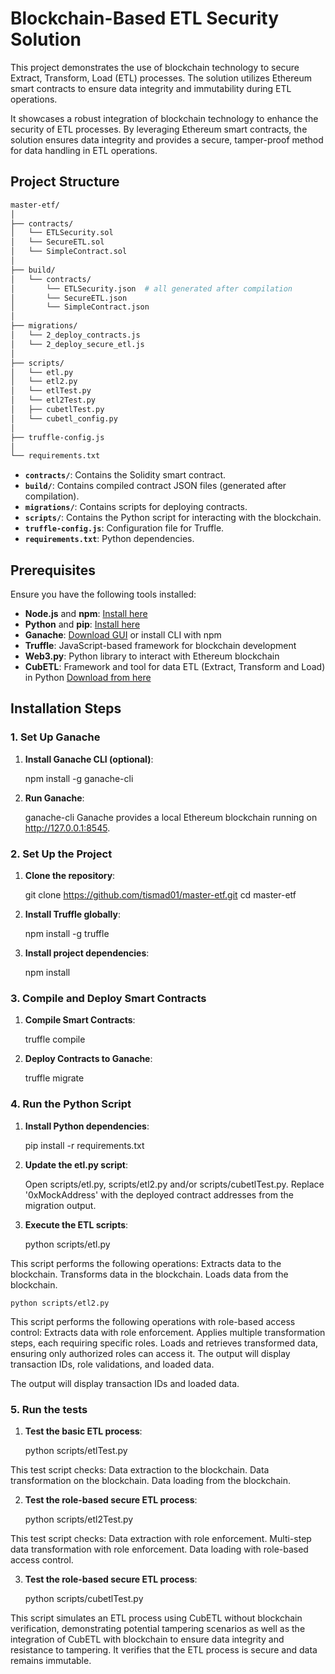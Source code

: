 # Blockchain-Based ETL Security Solution

This project demonstrates the use of blockchain technology to secure Extract, Transform, Load (ETL) processes. The solution utilizes Ethereum smart contracts to ensure data integrity and immutability during ETL operations.

It showcases a robust integration of blockchain technology to enhance the security of ETL processes. By leveraging Ethereum smart contracts, the solution ensures data integrity and provides a secure, tamper-proof method for data handling in ETL operations.

## Project Structure

```bash
master-etf/
│
├── contracts/
│   └── ETLSecurity.sol
│   └── SecureETL.sol
│   └── SimpleContract.sol
│
├── build/
│   └── contracts/
│       └── ETLSecurity.json  # all generated after compilation
│       └── SecureETL.json 
│       └── SimpleContract.json  
│
├── migrations/
│   └── 2_deploy_contracts.js
│   └── 2_deploy_secure_etl.js
│
├── scripts/
│   └── etl.py
│   └── etl2.py
│   └── etlTest.py
│   └── etl2Test.py
│   ├── cubetlTest.py             
│   └── cubetl_config.py  
│
├── truffle-config.js
│
└── requirements.txt
```

- **`contracts/`**: Contains the Solidity smart contract.
- **`build/`**: Contains compiled contract JSON files (generated after compilation).
- **`migrations/`**: Contains scripts for deploying contracts.
- **`scripts/`**: Contains the Python script for interacting with the blockchain.
- **`truffle-config.js`**: Configuration file for Truffle.
- **`requirements.txt`**: Python dependencies.

## Prerequisites

Ensure you have the following tools installed:

- **Node.js** and **npm**: [Install here](https://nodejs.org/)
- **Python** and **pip**: [Install here](https://www.python.org/)
- **Ganache**: [Download GUI](https://trufflesuite.com/ganache/) or install CLI with npm
- **Truffle**: JavaScript-based framework for blockchain development
- **Web3.py**: Python library to interact with Ethereum blockchain
- **CubETL**: Framework and tool for data ETL (Extract, Transform and Load) in Python [Download from here](https://github.com/jjmontesl/cubetl)

## Installation Steps

### 1. Set Up Ganache

1. **Install Ganache CLI (optional)**:

   npm install -g ganache-cli

2. **Run Ganache**:

    ganache-cli
Ganache provides a local Ethereum blockchain running on http://127.0.0.1:8545.

### 2. Set Up the Project

1. **Clone the repository**:

    git clone https://github.com/tismad01/master-etf.git
    cd master-etf

2. **Install Truffle globally**:

    npm install -g truffle

3. **Install project dependencies**:

    npm install

### 3. Compile and Deploy Smart Contracts

1. **Compile Smart Contracts**:

    truffle compile

2. **Deploy Contracts to Ganache**:

    truffle migrate

### 4. Run the Python Script

1. **Install Python dependencies**:

    pip install -r requirements.txt

2. **Update the etl.py script**:

    Open scripts/etl.py, scripts/etl2.py and/or scripts/cubetlTest.py.
    Replace '0xMockAddress' with the deployed contract addresses from the migration output.

3. **Execute the ETL scripts**:

    python scripts/etl.py 

This script performs the following operations:
    Extracts data to the blockchain.
    Transforms data in the blockchain.
    Loads data from the blockchain.

    python scripts/etl2.py

This script performs the following operations with role-based access control:
    Extracts data with role enforcement.
    Applies multiple transformation steps, each requiring specific roles.
    Loads and retrieves transformed data, ensuring only authorized roles can access it.
    The output will display transaction IDs, role validations, and loaded data.

The output will display transaction IDs and loaded data.

### 5. Run the tests

1. **Test the basic ETL process**:

    python scripts/etlTest.py

This test script checks:
    Data extraction to the blockchain.
    Data transformation on the blockchain.
    Data loading from the blockchain.

2. **Test the role-based secure ETL process**:

    python scripts/etl2Test.py

This test script checks:
    Data extraction with role enforcement.
    Multi-step data transformation with role enforcement.
    Data loading with role-based access control.

3. **Test the role-based secure ETL process**:

    python scripts/cubetlTest.py

This script simulates an ETL process using CubETL without blockchain verification, demonstrating potential tampering scenarios as well as the integration of CubETL with blockchain to ensure data integrity and resistance to tampering. It verifies that the ETL process is secure and data remains immutable.
